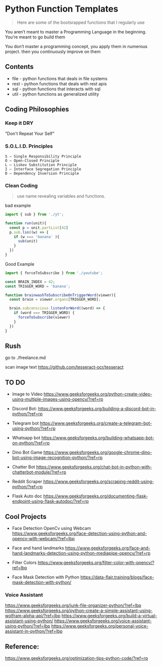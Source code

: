# Python Function Templates
> Here are some of the bootsrapped functions that I regularly use

You aren’t meant to master a Programming Language in the beginning.
You’re meant to go build them 

You don’t master a programming concept, 
you apply them in numerous project.
then you continuously improve on them

## Contents

- file - python functions that deals in file systems
- rest - python functions that deals with rest apis
- sql - python functions that interacts with sql
- util - python functions as generalized utility 

## Coding Philosophies

### Keep it DRY

"Don't Repeat Your Self"


### S.O.L.I.D. Principles
```
S – Single Responsibility Principle
O – Open-Closed Principle
L – Liskov Substitution Principle
I – Interface Segregation Principle
D – Dependency Inversion Principle
```

### Clean Coding 
> use name revealing variables and functions.  

bad example
```js
import { sub } from './yt';

function run(unit){
  const p = unit.partList[42]
  p.sub.lsn((w) => {
    if (w === 'banana' ){
      sub(unit)
    }
  })
}
```

Good Example
```js
import { forceToSubscribe } from './youtube';

const BRAIN_INDEX = 42;
const TRIGGER_WORD = 'banana';

function brainwashToSubscribeOnTriggerWord(viewer){
  const brain = viewer.organs[TRIGGER_WORD];

  brain.subconscious.listenForWord((word) => {
    if (word === TRIGGER_WORD) {
      forceToSubscribe(viewer)
    }
  })
}
```

## Rush 

go to ./freelance.md 

scan image text 
https://github.com/tesseract-ocr/tesseract

## TO DO 
- Image to Video 
https://www.geeksforgeeks.org/python-create-video-using-multiple-images-using-opencv/?ref=rp

- Discord Bot: 
https://www.geeksforgeeks.org/building-a-discord-bot-in-python/?ref=rp

- Telegram bot
https://www.geeksforgeeks.org/create-a-telegram-bot-using-python/?ref=rp

- Whatsapp bot 
https://www.geeksforgeeks.org/building-whatsapp-bot-on-python/?ref=rp

- Dino Bot Game
https://www.geeksforgeeks.org/google-chrome-dino-bot-using-image-recognition-python/?ref=rp

- Chatter Bot 
https://www.geeksforgeeks.org/chat-bot-in-python-with-chatterbot-module/?ref=rp 

- Reddit Scraper 
https://www.geeksforgeeks.org/scraping-reddit-using-python/?ref=rp 


- Flask Auto doc 
https://www.geeksforgeeks.org/documenting-flask-endpoint-using-flask-autodoc/?ref=rp 

## Cool Projects 

- Face Detection OpenCv  using Webcam
https://www.geeksforgeeks.org/face-detection-using-python-and-opencv-with-webcam/?ref=lbp

- Face and hand landmarks 
https://www.geeksforgeeks.org/face-and-hand-landmarks-detection-using-python-mediapipe-opencv/?ref=rp 

- Filter Colors
https://www.geeksforgeeks.org/filter-color-with-opencv/?ref=lbp

- Face Mask Detection with Python 
https://data-flair.training/blogs/face-mask-detection-with-python/


### Voice Assistant 

https://www.geeksforgeeks.org/junk-file-organizer-python/?ref=lbp
https://www.geeksforgeeks.org/python-create-a-simple-assistant-using-wolfram-alpha-api/?ref=lbp
https://www.geeksforgeeks.org/build-a-virtual-assistant-using-python/
https://www.geeksforgeeks.org/voice-assistant-using-python/?ref=lbp
https://www.geeksforgeeks.org/personal-voice-assistant-in-python/?ref=lbp

## Reference:

https://www.geeksforgeeks.org/optimization-tips-python-code/?ref=rp

